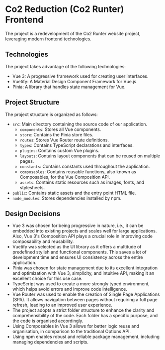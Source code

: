 # Co2 Reduction (Co2 Runter) Frontend

The project is a redevelopment of the Co2 Runter website project, leveraging modern frontend technologies.

## Technologies

The project takes advantage of the following technologies:

- Vue 3: A progressive framework used for creating user interfaces.
- Vuetify: A Material Design Component Framework for Vue.js.
- Pinia: A library that handles state management for Vue.

## Project Structure

The project structure is organized as follows:

- `src`: Main directory containing the source code of our application.
  - `components`: Stores all Vue components.
  - `store`: Contains the Pinia store files.
  - `routes`: Stores Vue Router route definitions.
  - `types`: Contains TypeScript declarations and interfaces.
  - `plugins`: Contains custom Vue plugins.
  - `layouts`: Contains layout components that can be reused on multiple pages.
  - `constants`: Contains constants used throughout the application.
  - `composables`: Contains reusable functions, also known as Composables, for the Vue Composition API.
  - `assets`: Contains static resources such as images, fonts, and stylesheets.
- `public`: Contains static assets and the entry point HTML file.
- `node_modules`: Stores dependencies installed by npm.

## Design Decisions

- Vue 3 was chosen for being progressive in nature, i.e., it can be embedded into existing projects and scales well for large applications. Also, Vue 3's Composition API plays a crucial role in improving code composability and reusability.
- Vuetify was selected as the UI library as it offers a multitude of predefined stylish and functional components. This saves a lot of development time and ensures UI consistency across the entire application.
- Pinia was chosen for state management due to its excellent integration and optimization with Vue 3, simplicity, and intuitive API, making it an excellent choice for this use case.
- TypeScript was used to create a more strongly typed environment, which helps avoid errors and improve code intelligence.
- Vue Router was used to enable the creation of Single Page Applications (SPA). It allows navigation between pages without requiring a full page refresh, leading to an improved user experience.
- The project adopts a strict folder structure to enhance the clarity and comprehensibility of the code. Each folder has a specific purpose, and the code is organised accordingly.
- Using Composables in Vue 3 allows for better logic reuse and organisation, in comparison to the traditional Options API.
- Using npm enables robust and reliable package management, including managing dependencies and scripts.
